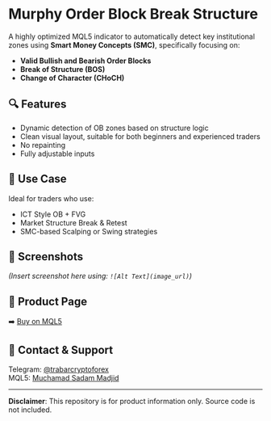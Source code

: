 # Murphy Order Block Break Structure

A highly optimized MQL5 indicator to automatically detect key institutional zones using **Smart Money Concepts (SMC)**, specifically focusing on:
- **Valid Bullish and Bearish Order Blocks**
- **Break of Structure (BOS)**
- **Change of Character (CHoCH)**

## 🔍 Features
- Dynamic detection of OB zones based on structure logic
- Clean visual layout, suitable for both beginners and experienced traders
- No repainting
- Fully adjustable inputs

## 💼 Use Case
Ideal for traders who use:
- ICT Style OB + FVG
- Market Structure Break & Retest
- SMC-based Scalping or Swing strategies

## 📸 Screenshots
*(Insert screenshot here using: `![Alt Text](image_url)`)*

## 🛒 Product Page
➡️ [Buy on MQL5](https://www.mql5.com/en/market/product/YOUR_PRODUCT_ID)

## 📩 Contact & Support
Telegram: [@trabarcryptoforex](https://t.me/trabarcryptoforex)  
MQL5: [Muchamad Sadam Madjid](https://www.mql5.com/en/users/dammajjid88)

---

**Disclaimer**: This repository is for product information only. Source code is not included.
